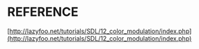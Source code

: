 # REFERENCE

[http://lazyfoo.net/tutorials/SDL/12_color_modulation/index.php](http://lazyfoo.net/tutorials/SDL/12_color_modulation/index.php)
